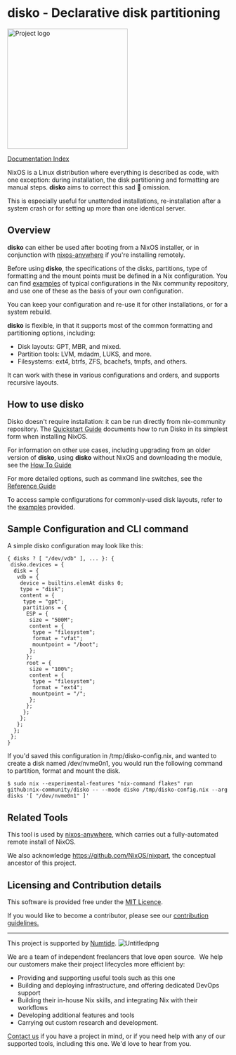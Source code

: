 # disko - Declarative disk partitioning

<!-- Generated with bing image generator (which uses dall-e-2): edge-gpt-image --prompt "Disco ball shooting a laser beam at one hard drive" -->

<img title="" src="./docs/logo.jpeg" alt="Project logo" width="274">

[Documentation Index](./docs/INDEX.md)

NixOS is a Linux distribution where everything is described as code, with one
exception: during installation, the disk partitioning and formatting are manual
steps. **disko** aims to correct this sad 🤡 omission.

This is especially useful for unattended installations, re-installation after a
system crash or for setting up more than one identical server.

## Overview

**disko** can either be used after booting from a NixOS installer, or in
conjunction with [nixos-anywhere](https://github.com/numtide/nixos-anywhere) if
you're installing remotely.

Before using **disko**, the specifications of the disks, partitions, type of
formatting and the mount points must be defined in a Nix configuration. You can
find [examples](./example) of typical configurations in the Nix community
repository, and use one of these as the basis of your own configuration.

You can keep your configuration and re-use it for other installations, or for a
system rebuild.

**disko** is flexible, in that it supports most of the common formatting and
partitioning options, including:

- Disk layouts: GPT, MBR, and mixed.
- Partition tools: LVM, mdadm, LUKS, and more.
- Filesystems: ext4, btrfs, ZFS, bcachefs, tmpfs, and others.

It can work with these in various configurations and orders, and supports
recursive layouts.

## How to use disko

Disko doesn't require installation: it can be run directly from nix-community
repository. The [Quickstart Guide](./docs/quickstart.md) documents how to run
Disko in its simplest form when installing NixOS.

For information on other use cases, including upgrading from an older version of
**disko**, using **disko** without NixOS and downloading the module, see the
[How To Guide](./docs/HowTo.md)

For more detailed options, such as command line switches, see the
[Reference Guide](./docs/reference.md)

To access sample configurations for commonly-used disk layouts, refer to the
[examples](./example) provided.

## Sample Configuration and CLI command

A simple disko configuration may look like this:

```
{ disks ? [ "/dev/vdb" ], ... }: {
 disko.devices = {
  disk = {
   vdb = {
    device = builtins.elemAt disks 0;
    type = "disk";
    content = {
     type = "gpt";
     partitions = {
      ESP = {
       size = "500M";
       content = {
        type = "filesystem";
        format = "vfat";
        mountpoint = "/boot";
       };
      };
      root = {
       size = "100%";
       content = {
        type = "filesystem";
        format = "ext4";
        mountpoint = "/";
       };
      };
     };
    };
   };
  };
 };
}
```

If you'd saved this configuration in /tmp/disko-config.nix, and wanted to create
a disk named /dev/nvme0n1, you would run the following command to partition,
format and mount the disk.

```
$ sudo nix --experimental-features "nix-command flakes" run github:nix-community/disko -- --mode disko /tmp/disko-config.nix --arg disks '[ "/dev/nvme0n1" ]'
```

## Related Tools

This tool is used by
[nixos-anywhere](https://github.com/numtide/nixos-anywhere), which carries out a
fully-automated remote install of NixOS.

We also acknowledge https://github.com/NixOS/nixpart, the conceptual ancestor of
this project.

## Licensing and Contribution details

This software is provided free under the
[MIT Licence](https://opensource.org/licenses/MIT).

If you would like to become a contributor, please see our
[contribution guidelines.](https://github.com/numtide/docs/contribution-guidelines.md)

---

This project is supported by [Numtide](https://numtide.com/).
![Untitledpng](https://codahosted.io/docs/6FCIMTRM0p/blobs/bl-sgSunaXYWX/077f3f9d7d76d6a228a937afa0658292584dedb5b852a8ca370b6c61dabb7872b7f617e603f1793928dc5410c74b3e77af21a89e435fa71a681a868d21fd1f599dd10a647dd855e14043979f1df7956f67c3260c0442e24b34662307204b83ea34de929d)

We are a team of independent freelancers that love open source.  We help our
customers make their project lifecycles more efficient by:

- Providing and supporting useful tools such as this one
- Building and deploying infrastructure, and offering dedicated DevOps support
- Building their in-house Nix skills, and integrating Nix with their workflows
- Developing additional features and tools
- Carrying out custom research and development.

[Contact us](https://numtide.com/contact) if you have a project in mind, or if
you need help with any of our supported tools, including this one. We'd love to
hear from you.

